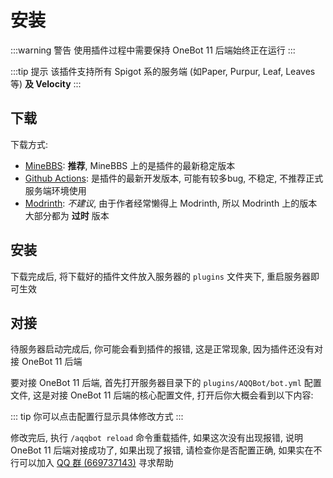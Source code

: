 # 安装

<!--suppress HtmlUnknownAttribute -->
<script setup>
import ConfigViewer from "../../../components/ConfigViewer.vue";
import { data } from "../../../config-spec/bot/zh.data.mts";
</script>

:::warning 警告
使用插件过程中需要保持 OneBot 11 后端始终正在运行
:::

:::tip 提示
该插件支持所有 Spigot 系的服务端 (如Paper, Purpur, Leaf, Leaves等) **及 Velocity**
:::

## 下载

下载方式: 
- [MineBBS](https://www.minebbs.com/resources/aqqbot.9921/): **推荐**, MineBBS 上的是插件的最新稳定版本
- [Github Actions](https://github.com/alazeprt/AQQBot/actions): 是插件的最新开发版本, 可能有较多bug, 不稳定, 不推荐正式服务端环境使用
- [Modrinth](https://modrinth.com/plugin/aqqbot): *不建议*, 由于作者经常懒得上 Modrinth, 所以 Modrinth 上的版本大部分都为 **过时** 版本

## 安装

下载完成后, 将下载好的插件文件放入服务器的 `plugins` 文件夹下, 重启服务器即可生效

## 对接

待服务器启动完成后, 你可能会看到插件的报错, 这是正常现象, 因为插件还没有对接 OneBot 11 后端

要对接 OneBot 11 后端, 首先打开服务器目录下的 `plugins/AQQBot/bot.yml` 配置文件, 这是对接 OneBot 11 后端的核心配置文件, 打开后你大概会看到以下内容:

::: tip
你可以点击配置行显示具体修改方式
:::

<ConfigViewer :data=data name="bot.yml"></ConfigViewer>

修改完后, 执行 `/aqqbot reload` 命令重载插件, 如果这次没有出现报错, 说明 OneBot 11 后端对接成功了, 如果出现了报错, 请检查你是否配置正确, 如果实在不行可以加入 [QQ 群 (669737143)](http://qm.qq.com/cgi-bin/qm/qr?_wv=1027&k=iNRMB5xcrCjHIhph1O3SLvjzvdbqWi4l&authKey=zo29OVGBNyGQ1JicDR79UmssVL8kAu2ubW8PVT%2FSqfC97UNaDVo1Dac%2F7e8M9WAP&noverify=0&group_code=669737143) 寻求帮助